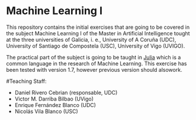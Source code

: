 # Machine Learning I 
This repository contains the initial exercises that are going to be covered in the subject Machine Learning I of the Master in Artificial Intelligence tought at the three universities of Galicia, i. e., University of A Coruña (UDC), University of Santiago de Compostela (USC), University of Vigo (UVIGO).

The practical part of the subject is going to be taught in [Julia](www.julialang.org) which is a common language in the research of Machine Learning. This exercise has been tested with version 1.7, however previous version should alsowork.


#Teaching Staff:
* Daniel Rivero Cebrian (responsable, UDC)
* Victor M. Darriba Bilbao (UVigo)
* Enrique Fernández Blanco (UDC)
* Nicolás Vila Blanco (USC) 
